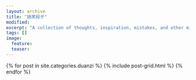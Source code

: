 ```yaml
---
layout: archive
title: "搞笑段子"
modified:
excerpt: "A collection of thoughts, inspiration, mistakes, and other minutia."
tags: []
image:
  feature:
  teaser:
---
```


<div class="tiles">
{% for post in site.categories.duanzi %}
  {% include post-grid.html %}
{% endfor %}
</div><!-- /.tiles -->